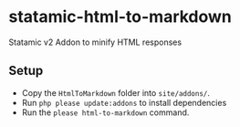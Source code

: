 # statamic-html-to-markdown
Statamic v2 Addon to minify HTML responses

## Setup

* Copy the `HtmlToMarkdown` folder into `site/addons/`.
* Run `php please update:addons` to install dependencies
* Run the `please html-to-markdown` command.
